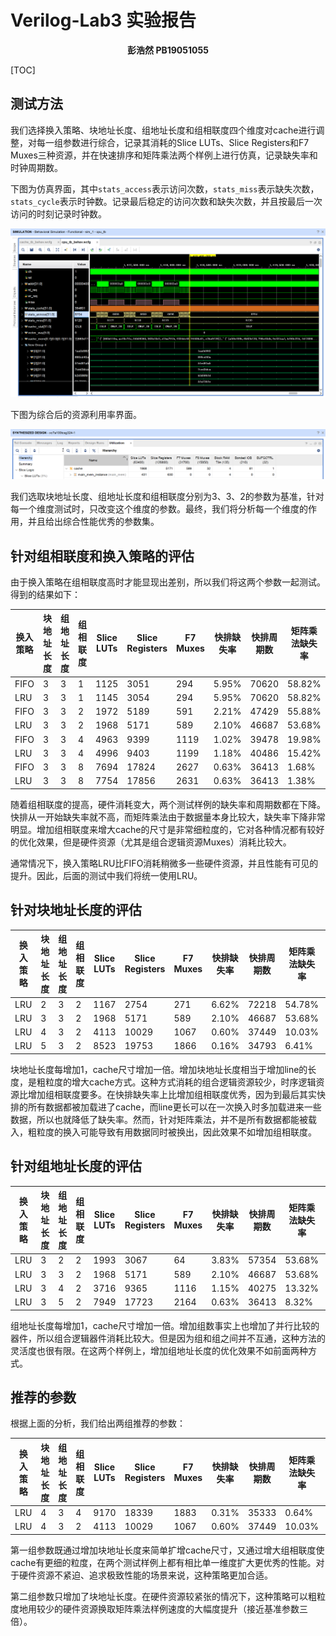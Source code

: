 # Verilog-Lab3 实验报告

<center><strong>彭浩然 PB19051055</strong></center>

[TOC]

## 测试方法

我们选择换入策略、块地址长度、组地址长度和组相联度四个维度对cache进行调整，对每一组参数进行综合，记录其消耗的Slice LUTs、Slice Registers和F7 Muxes三种资源，并在快速排序和矩阵乘法两个样例上进行仿真，记录缺失率和时钟周期数。

下图为仿真界面，其中`stats_access`表示访问次数，`stats_miss`表示缺失次数，`stats_cycle`表示时钟数。记录最后稳定的访问次数和缺失次数，并且按最后一次访问的时刻记录时钟数。

![sim](./assets/sim.png)

下图为综合后的资源利用率界面。

![util](./assets/util.png)

我们选取块地址长度、组地址长度和组相联度分别为3、3、2的参数为基准，针对每一个维度测试时，只改变这个维度的参数。最终，我们将分析每一个维度的作用，并且给出综合性能优秀的参数集。

## 针对组相联度和换入策略的评估

由于换入策略在组相联度高时才能显现出差别，所以我们将这两个参数一起测试。得到的结果如下：

| 换入策略 | 块地址长度 | 组地址长度 | 组相联度 | Slice LUTs | Slice Registers | F7 Muxes | 快排缺失率 | 快排周期数 | 矩阵乘法缺失率 | 矩阵乘法周期数 |
| -------- | ---------- | ---------- | -------- | ---------- | --------------- | -------- | ---------- | ---------- | -------------- | -------------- |
| FIFO     | 3          | 3          | 1        | 1125       | 3051            | 294      | 5.95%      | 70620      | 58.82%         | 354601         |
| LRU      | 3          | 3          | 1        | 1145       | 3054            | 294      | 5.95%      | 70620      | 58.82%         | 354601         |
| FIFO     | 3          | 3          | 2        | 1972       | 5189            | 591      | 2.21%      | 47429      | 55.88%         | 340777         |
| LRU      | 3          | 3          | 2        | 1968       | 5171            | 589      | 2.10%      | 46687      | 53.68%         | 330409         |
| FIFO     | 3          | 3          | 4        | 4963       | 9399            | 1119     | 1.02%      | 39478      | 19.98%         | 171975         |
| LRU      | 3          | 3          | 4        | 4996       | 9403            | 1199     | 1.18%      | 40486      | 15.42%         | 145285         |
| FIFO     | 3          | 3          | 8        | 7694       | 17824           | 2627     | 0.63%      | 36413      | 1.68%          | 73643          |
| LRU      | 3          | 3          | 8        | 7754       | 17856           | 2631     | 0.63%      | 36413      | 1.38%          | 72551          |

随着组相联度的提高，硬件消耗变大，两个测试样例的缺失率和周期数都在下降。快排从一开始缺失率就不高，而矩阵乘法由于数据量本身比较大，缺失率下降非常明显。增加组相联度来增大cache的尺寸是非常细粒度的，它对各种情况都有较好的优化效果，但是硬件资源（尤其是组合逻辑资源Muxes）消耗比较大。

通常情况下，换入策略LRU比FIFO消耗稍微多一些硬件资源，并且性能有可见的提升。因此，后面的测试中我们将统一使用LRU。

## 针对块地址长度的评估

| 换入策略 | 块地址长度 | 组地址长度 | 组相联度 | Slice LUTs | Slice Registers | F7 Muxes | 快排缺失率 | 快排周期数 | 矩阵乘法缺失率 | 矩阵乘法周期数 |
| -------- | ---------- | ---------- | -------- | ---------- | --------------- | -------- | ---------- | ---------- | -------------- | -------------- |
| LRU      | 2          | 3          | 2        | 1167       | 2754            | 271      | 6.62%      | 72218      | 54.78%         | 335601         |
| LRU      | 3          | 3          | 2        | 1968       | 5171            | 589      | 2.10%      | 46687      | 53.68%         | 330409         |
| LRU      | 4          | 3          | 2        | 4113       | 10029           | 1067     | 0.60%      | 37449      | 10.03%         | 125195         |
| LRU      | 5          | 3          | 2        | 8523       | 19753           | 1866     | 0.16%      | 34793      | 6.41%          | 107791         |

块地址长度每增加1，cache尺寸增加一倍。增加块地址长度相当于增加line的长度，是粗粒度的增大cache方式。这种方式消耗的组合逻辑资源较少，时序逻辑资源比增加组相联度要多。在快排缺失率上比增加组相联度优秀，因为到最后其实快排的所有数据都被加载进了cache，而line更长可以在一次换入时多加载进来一些数据，所以也就降低了缺失率。然而，针对矩阵乘法，并不是所有数据都能被载入，粗粒度的换入可能导致有用数据同时被换出，因此效果不如增加组相联度。

## 针对组地址长度的评估

| 换入策略 | 块地址长度 | 组地址长度 | 组相联度 | Slice LUTs | Slice Registers | F7 Muxes | 快排缺失率 | 快排周期数 | 矩阵乘法缺失率 | 矩阵乘法周期数 |
| -------- | ---------- | ---------- | -------- | ---------- | --------------- | -------- | ---------- | ---------- | -------------- | -------------- |
| LRU      | 3          | 2          | 2        | 1993       | 3067            | 64       | 3.83%      | 57354      | 53.68%         | 330409         |
| LRU      | 3          | 3          | 2        | 1968       | 5171            | 589      | 2.10%      | 46687      | 53.68%         | 330409         |
| LRU      | 3          | 4          | 2        | 3716       | 9365            | 1116     | 1.15%      | 40275      | 13.32%         | 140655         |
| LRU      | 3          | 5          | 2        | 7949       | 17723           | 2164     | 0.63%      | 36413      | 8.32%          | 116333         |

组地址长度每增加1，cache尺寸增加一倍。增加组数事实上也增加了并行比较的器件，所以组合逻辑器件消耗比较大。但是因为组和组之间并不互通，这种方法的灵活度也很有限。在这两个样例上，增加组地址长度的优化效果不如前面两种方式。

## 推荐的参数

根据上面的分析，我们给出两组推荐的参数：

| 换入策略 | 块地址长度 | 组地址长度 | 组相联度 | Slice LUTs | Slice Registers | F7 Muxes | 快排缺失率 | 快排周期数 | 矩阵乘法缺失率 | 矩阵乘法周期数 |
| -------- | ---------- | ---------- | -------- | ---------- | --------------- | -------- | ---------- | ---------- | -------------- | -------------- |
| LRU      | 4          | 3          | 4        | 9170       | 18339           | 1883     | 0.31%      | 35333      | 0.64%          | 68263          |
| LRU      | 4          | 3          | 2        | 4113       | 10029           | 1067     | 0.60%      | 37449      | 10.03%         | 125195         |

第一组参数既通过增加块地址长度来简单扩增cache尺寸，又通过增大组相联度使cache有更细的粒度，在两个测试样例上都有相比单一维度扩大更优秀的性能。对于硬件资源不紧迫、追求极致性能的场景来说，这种策略更加合适。

第二组参数只增加了块地址长度。在硬件资源较紧张的情况下，这种策略可以粗粒度地用较少的硬件资源换取矩阵乘法样例速度的大幅度提升（接近基准参数三倍）。
